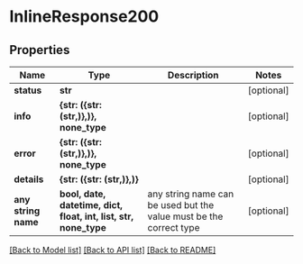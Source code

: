 # InlineResponse200


## Properties
Name | Type | Description | Notes
------------ | ------------- | ------------- | -------------
**status** | **str** |  | [optional] 
**info** | **{str: ({str: (str,)},)}, none_type** |  | [optional] 
**error** | **{str: ({str: (str,)},)}, none_type** |  | [optional] 
**details** | **{str: ({str: (str,)},)}** |  | [optional] 
**any string name** | **bool, date, datetime, dict, float, int, list, str, none_type** | any string name can be used but the value must be the correct type | [optional]

[[Back to Model list]](../README.md#documentation-for-models) [[Back to API list]](../README.md#documentation-for-api-endpoints) [[Back to README]](../README.md)


